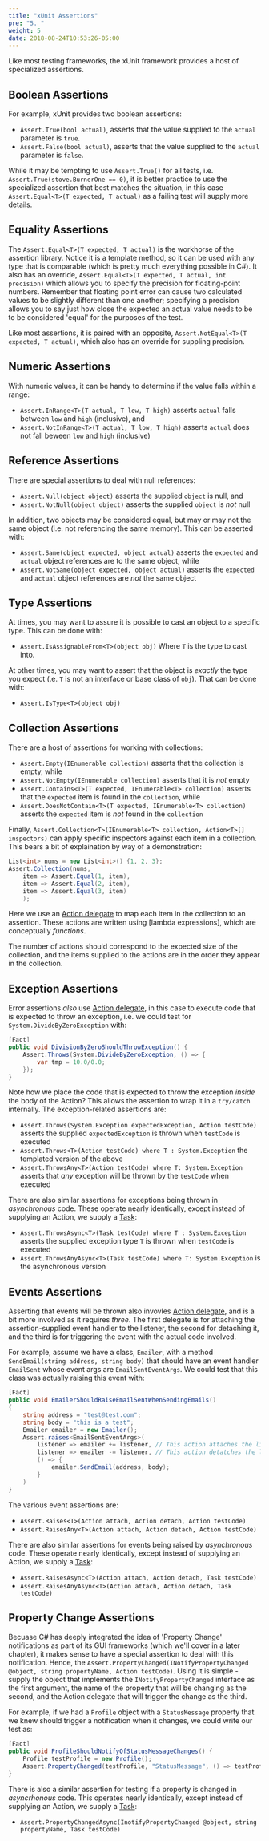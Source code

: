 ```yaml
---
title: "xUnit Assertions"
pre: "5. "
weight: 5
date: 2018-08-24T10:53:26-05:00
---
```


Like most testing frameworks, the xUnit framework provides a host of specialized assertions.  

## Boolean Assertions
For example, xUnit provides two boolean assertions:

* `Assert.True(bool actual)`, asserts that the value supplied to the `actual` parameter is `true`.
* `Assert.False(bool actual)`, asserts that the value supplied to the `actual` parameter is `false`.

While it may be tempting to use `Assert.True()` for all tests, i.e. `Assert.True(stove.BurnerOne == 0)`, it is better practice to use the specialized assertion that best matches the situation, in this case `Assert.Equal<T>(T expected, T actual)` as a failing test will supply more details. 

## Equality Assertions
The `Assert.Equal<T>(T expected, T actual)` is the workhorse of the assertion library. Notice it is a template method, so it can be used with any type that is comparable (which is pretty much everything possible in C#).  It also has an override, `Assert.Equal<T>(T expected, T actual, int precision)` which allows you to specify the precision for floating-point numbers.  Remember that floating point error can cause two calculated values to be slightly different than one another; specifying a precision allows you to say just how close the expected an actual value needs to be to be considered 'equal' for the purposes of the test.

Like most assertions, it is paired with an opposite, `Assert.NotEqual<T>(T expected, T actual)`, which also has an override for suppling precision.

## Numeric Assertions
With numeric values, it can be handy to determine if the value falls within a range:
* `Assert.InRange<T>(T actual, T low, T high)` asserts `actual` falls between `low` and `high` (inclusive), and 
* `Assert.NotInRange<T>(T actual, T low, T high)` asserts `actual` does not fall beween `low` and `high` (inclusive)

## Reference Assertions
There are special assertions to deal with null references:
* `Assert.Null(object object)` asserts the supplied `object` is null, and 
* `Assert.NotNull(object object)` asserts the supplied `object` is _not_ null

In addition, two objects may be considered equal, but may or may not the same object (i.e. not referencing the same memory).  This can be asserted with:
* `Assert.Same(object expected, object actual)` asserts the `expected` and `actual` object references are to the same object, while
* `Assert.NotSame(object expected, object actual)` asserts the `expected` and `actual` object references are _not_ the same object

## Type Assertions 
At times, you may want to assure it is possible to cast an object to a specific type.  This can be done with:
* `Assert.IsAssignableFrom<T>(object obj)`
Where `T` is the type to cast into.

At other times, you may want to assert that the object is _exactly_ the type you expect (.e. `T` is not an interface or base class of `obj`).  That can be done with:
* `Assert.IsType<T>(object obj)` 

## Collection Assertions
There are a host of assertions for working with collections:

* `Assert.Empty(IEnumerable collection)` asserts that the collection is empty, while 
* `Assert.NotEmpty(IEnumerable collection)` asserts that it is _not_ empty
* `Assert.Contains<T>(T expected, IEnumerable<T> collection)` asserts that the `expected` item is found in the `collection`, while 
* `Assert.DoesNotContain<T>(T expected, IEnumerable<T> collection)` asserts the `expected` item is _not_ found in the `collection`

Finally, `Assert.Collection<T>(IEnumerable<T> collection, Action<T>[] inspectors)` can apply specific inspectors against each item in a collection.  This bears a bit of explaination by way of a demonstration:

```csharp 
List<int> nums = new List<int>() {1, 2, 3};
Assert.Collection(nums, 
    item => Assert.Equal(1, item),
    item => Assert.Equal(2, item),
    item => Assert.Equal(3, item)
    );
```

Here we use an [Action<T> delegate](https://docs.microsoft.com/en-us/dotnet/api/system.action-1?view=netcore-3.1) to map each item in the collection to an assertion.  These actions are written using [lambda expressions], which are conceptually _functions_.  

The number of actions should correspond to the expected size of the collection, and the items supplied to the actions are in the order they appear in the collection.

## Exception Assertions
Error assertions _also_ use [Action<T> delegate](https://docs.microsoft.com/en-us/dotnet/api/system.action-1?view=netcore-3.1), in this case to execute code that is expected to throw an exception, i.e. we could test for `System.DivideByZeroException` with:

```csharp 
[Fact]
public void DivisionByZeroShouldThrowException() {
    Assert.Throws(System.DivideByZeroException, () => {
        var tmp = 10.0/0.0;
    });
}
```

Note how we place the code that is expected to throw the exception _inside_ the body of the Action?  This allows the assertion to wrap it in a `try/catch` internally.  The exception-related assertions are:

* `Assert.Throws(System.Exception expectedException, Action testCode)` asserts the supplied `expectedException` is thrown when `testCode` is executed 
* `Assert.Throws<T>(Action testCode) where T : System.Exception` the templated version of the above
* `Assert.ThrowsAny<T>(Action testCode) where T: System.Exception` asserts that _any_ exception will be thrown by the `testCode` when executed

There are also similar assertions for exceptions being thrown in _asynchronous_ code. These operate nearly identically, except instead of supplying an Action, we supply a [Task](https://docs.microsoft.com/en-us/dotnet/api/system.threading.tasks.task?view=netcore-3.1):
 
* `Assert.ThrowsAsync<T>(Task testCode) where T : System.Exception` asserts the supplied exception type `T` is thrown when `testCode` is executed 
* `Assert.ThrowsAnyAsync<T>(Task testCode) where T: System.Exception` is the asynchronous version

## Events Assertions 
Asserting that events will be thrown also invovles [Action<T> delegate](https://docs.microsoft.com/en-us/dotnet/api/system.action-1?view=netcore-3.1), and is a bit more involved as it requires _three_.  The first delegate is for attaching the assertion-supplied event handler to the listener, the second for detaching it, and the third is for triggering the event with the actual code involved.

For example, assume we have a class, `Emailer`, with a method `SendEmail(string address, string body)` that should have an event handler `EmailSent` whose event args are `EmailSentEventArgs`.  We could test that this class was actually raising this event with:

```csharp
[Fact]
public void EmailerShouldRaiseEmailSentWhenSendingEmails()
{
    string address = "test@test.com";
    string body = "this is a test";
    Emailer emailer = new Emailer();
    Assert.raises<EmailSentEventArgs>(
        listener => emailer += listener, // This action attaches the listener
        listener => emailer -= listener, // This action detatches the listener 
        () => {
            emailer.SendEmail(address, body);
        }
    )
}
```

The various event assertions are:
* `Assert.Raises<T>(Action attach, Action detach, Action testCode)`
* `Assert.RaisesAny<T>(Action attach, Action detach, Action testCode)`

There are also similar assertions for events being raised by _asynchronous_ code.  These operate nearly identically, except instead of supplying an Action, we supply a [Task](https://docs.microsoft.com/en-us/dotnet/api/system.threading.tasks.task?view=netcore-3.1):
* `Assert.RaisesAsync<T>(Action attach, Action detach, Task testCode)`
* `Assert.RaisesAnyAsync<T>(Action attach, Action detach, Task testCode)`

## Property Change Assertions

Becuase C# has deeply integrated the idea of 'Property Change' notifications as part of its GUI frameworks (which we'll cover in a later chapter), it makes sense to have a special assertion to deal with this notification.  Hence, the `Assert.PropertyChanged(INotifyPropertyChanged @object, string propertyName, Action testCode)`.  Using it is simple - supply the object that implements the `INotifyPropertyChanged` interface as the first argument, the name of the property that will be changing as the second, and the Action delegate that will trigger the change as the third.  

For example, if we had a `Profile` object with a `StatusMessage` property that we knew should trigger a notification when it changes, we could write our test as:

```csharp 
[Fact]
public void ProfileShouldNotifyOfStatusMessageChanges() {
    Profile testProfile = new Profile();
    Assert.PropertyChanged(testProfile, "StatusMessage", () => testProfile.StatusMessage = "Hard at work");
}
```

There is also a similar assertion for testing if a property is changed in _asyncrhonous_ code. This operates nearly identically, except instead of supplying an Action, we supply a [Task](https://docs.microsoft.com/en-us/dotnet/api/system.threading.tasks.task?view=netcore-3.1):
* `Assert.PropertyChangedAsync(InotifyPropertyChanged @object, string propertyName, Task testCode)`
